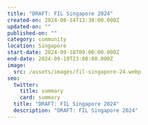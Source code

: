 ```yaml
---
title: "DRAFT: FIL Singapore 2024"
created-on: 2024-08-14T13:38:00.000Z
updated-on: ""
published-on: ""
category: community
location: Singapore
start-date: 2024-09-18T09:00:00.000Z
end-date: 2024-09-19T23:00:00.000Z
image:
  src: /assets/images/fil-singapore-24.webp
seo:
  twitter:
    title: summary
    card: summary
  title: "DRAFT: FIL Singapore 2024"
  description: "DRAFT: FIL Singapore 2024"
---
```

